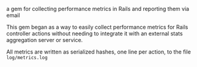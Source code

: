 a gem for collecting performance metrics in Rails and reporting them via email

This gem began as a way to easily collect performance metrics for Rails
controller actions without needing to integrate it with an external stats
aggregation server or service.

All metrics are written as serialized hashes, one line per action, to the file
`log/metrics.log`
